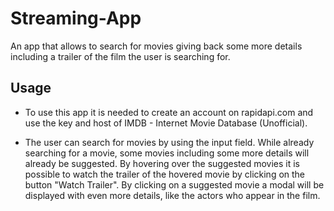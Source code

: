 # Streaming-App

An app that allows to search for movies giving back some more details including a trailer of the film the user is searching for.

## Usage

* To use this app it is needed to create an account on rapidapi.com and use the key and host of IMDB - Internet Movie Database (Unofficial).

* The user can search for movies by using the input field. While already searching for a movie, some movies including some more details will already be suggested. By hovering over the suggested movies it is possible to watch the trailer of the hovered movie by clicking on the button "Watch Trailer". By clicking on a suggested movie a modal will be displayed with even more details, like the actors who appear in the film.